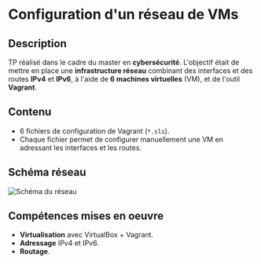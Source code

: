 # Configuration d'un réseau de VMs

## Description
TP réalisé dans le cadre du master en **cybersécurité**.
L'objectif était de mettre en place une **infrastructure réseau** combinant des interfaces et des routes **IPv4** et **IPv6**, à l'aide de **6 machines virtuelles** (VM), et de l'outil **Vagrant**.

## Contenu
- 6 fichiers de configuration de Vagrant (`*.sls`).
- Chaque fichier permet de configurer manuellement une VM en adressant les interfaces et les routes.

## Schéma réseau
![Schéma du réseau](images/reseau.png)

## Compétences mises en oeuvre
- **Virtualisation** avec VirtualBox + Vagrant.
- **Adressage** IPv4 et IPv6.
- **Routage**.

